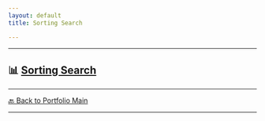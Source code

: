 ```yaml
---
layout: default
title: Sorting Search

---
```





---

## 📊  [Sorting Search](/study/algorithms-and-data-structures/sorting-search.md)


---
[🔙 Back to Portfolio Main](./index.md)

---


